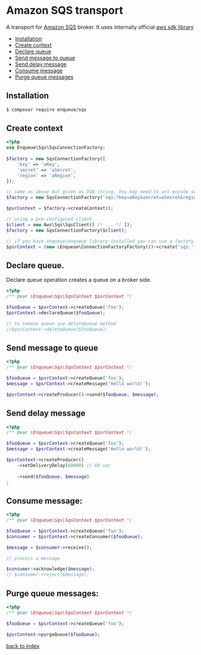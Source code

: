 # Amazon SQS transport

A transport for [Amazon SQS](https://aws.amazon.com/sqs/) broker.
It uses internally official [aws sdk library](https://packagist.org/packages/aws/aws-sdk-php) 

* [Installation](#installation)
* [Create context](#create-context)
* [Declare queue](#decalre-queue)
* [Send message to queue](#send-message-to-queue)
* [Send delay message](#send-delay-message)
* [Consume message](#consume-message)
* [Purge queue messages](#purge-queue-messages)

## Installation

```bash
$ composer require enqueue/sqs
```

## Create context

```php
<?php
use Enqueue\Sqs\SqsConnectionFactory;
 
$factory = new SqsConnectionFactory([
    'key' => 'aKey',
    'secret' => 'aSecret',
    'region' => 'aRegion',
]);

// same as above but given as DSN string. You may need to url encode secret if it contains special char (like +)
$factory = new SqsConnectionFactory('sqs:?key=aKey&secret=aSecret&region=aRegion');

$psrContext = $factory->createContext();

// using a pre-configured client
$client = new Aws\Sqs\SqsClient([ /* ... */ ]);
$factory = new SqsConnectionFactory($client);

// if you have enqueue/enqueue library installed you can use a factory to build context from DSN 
$psrContext = (new \Enqueue\ConnectionFactoryFactory())->create('sqs:')->createContext();
```

## Declare queue.

Declare queue operation creates a queue on a broker side. 
 
```php
<?php
/** @var \Enqueue\Sqs\SqsContext $psrContext */

$fooQueue = $psrContext->createQueue('foo');
$psrContext->declareQueue($fooQueue);

// to remove queue use deleteQueue method
//$psrContext->deleteQueue($fooQueue);
```

## Send message to queue 

```php
<?php
/** @var \Enqueue\Sqs\SqsContext $psrContext */

$fooQueue = $psrContext->createQueue('foo');
$message = $psrContext->createMessage('Hello world!');

$psrContext->createProducer()->send($fooQueue, $message);
```

## Send delay message

```php
<?php
/** @var \Enqueue\Sqs\SqsContext $psrContext */

$fooQueue = $psrContext->createQueue('foo');
$message = $psrContext->createMessage('Hello world!');

$psrContext->createProducer()
    ->setDeliveryDelay(60000) // 60 sec
    
    ->send($fooQueue, $message)
;
```

## Consume message:

```php
<?php
/** @var \Enqueue\Sqs\SqsContext $psrContext */

$fooQueue = $psrContext->createQueue('foo');
$consumer = $psrContext->createConsumer($fooQueue);

$message = $consumer->receive();

// process a message

$consumer->acknowledge($message);
// $consumer->reject($message);
```

## Purge queue messages:

```php
<?php
/** @var \Enqueue\Sqs\SqsContext $psrContext */

$fooQueue = $psrContext->createQueue('foo');

$psrContext->purgeQueue($fooQueue);
```

[back to index](../index.md)
